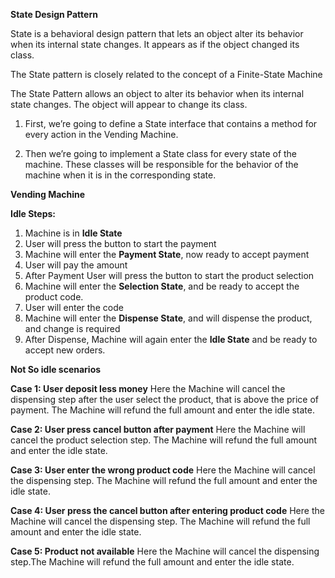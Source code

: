 **State Design Pattern**

State is a behavioral design pattern that lets an object alter its behavior when its internal state changes. It appears as if the object changed its class.

The State pattern is closely related to the concept of a Finite-State Machine 

The State Pattern allows an object to alter its behavior when its internal state changes. The object will appear to change its class.

1. First, we’re going to define a State interface that contains a method for every action in the Vending Machine.

2. Then we’re going to implement a State class for  every state of the machine. These classes will be  responsible for the behavior of the machine when it is in the corresponding state.


**Vending Machine**


**Idle Steps:**

 1. Machine is in **Idle State**
 2. User will press the button to start the payment
 3. Machine will enter the **Payment State**, now ready to accept payment
 4. User will pay the amount
 5. After Payment User will press the button to start the product selection
 6. Machine will enter the **Selection State**, and be ready to accept the product code.
 7. User will enter the code
 8. Machine will enter the **Dispense State**, and will dispense the product, and change is required
 9. After Dispense, Machine will again enter the **Idle State** and be ready to accept new orders.

**Not So idle scenarios**

**Case 1: User deposit less money**
    Here the Machine will cancel the dispensing step after the user select the product, that is above the price of payment. The Machine will refund the full amount and enter the idle state.

**Case 2: User press cancel button after payment**
    Here the Machine will cancel the product selection step. The Machine will refund the full amount and enter the idle state.

**Case 3: User enter the wrong product code**
    Here the Machine will cancel the dispensing step. The Machine will refund the full amount and enter the idle state.

**Case 4: User press the cancel button after entering product code**
    Here the Machine will cancel the dispensing step. The Machine will refund the full amount and enter the idle state.

**Case 5: Product not available**
    Here the Machine will cancel the dispensing step.The Machine will refund the full amount and enter the idle state.


